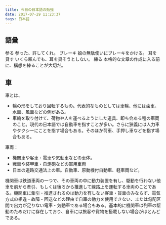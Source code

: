 ```yaml
---
title: 今日の日本語の勉強
date: 2017-07-29 11:23:37
tags: 日本語
---
```


## 語彙

参る  参った、許してくれ。
ブレーキ    娘の無駄使いにブレーキをかける。
耳を貸す    いくら頼んでも、耳を貸そうとしない。
練る  本格的な文章の作成に入る前に、構想を練ることが大切だ。


## 車

車とは、
* 輪の形をしており回転するもの。代表的なものとしては車輪、他には歯車、水車、風車などの例がある。
* 車輪を取り付けて、荷物や人を運べるようにした道具、即ち会ある種の車両のこと。現代の日本語では自動車を指すことが多い。さらに狭義には人力車やタクシーにことを指す場合もある。そのほか荷車、手押し車などを指す場合もある。

車両：
* 機関車や客車・電車や気動車などの車体。
* 戦車や装甲車・自走砲などの軍用車両
* 日本の道路交通法上の車。自動車、原動機付自動車、軽車両など。

機関車は鉄道車両の一つで、その車両の中に動力装置を有し、駆動を行わない他車を前から牽引、もしくは後ろから推進して線路上を運転する車両のことである。機関車に牽引・推進されるのは動力を有しない客車・貨車のみならず、電気方式の相違・故障・回送などの理由で自車の動力を使用できない、または勾配区間で出力が足りない電車・気動車である場合もある。基本的に機関車は列車の駆動のためだけに存在しており、自車には旅客や貨物を搭載しない場合がほとんどである。

